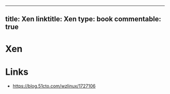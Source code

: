 
---
title: Xen
linktitle: Xen
type: book
commentable: true
---

# Xen

# Links

- https://blog.51cto.com/wzlinux/1727106

    